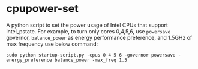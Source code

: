 # cpupower-set

A python script to set the power usage of Intel CPUs that support intel_pstate.
For example, to turn only cores 0,4,5,6, use `powersave` governor, `balance_power` as energy performance preference, and 1.5GHz of max frequency use below command:

```
sudo python startup-script.py -cpus 0 4 5 6 -governor powersave -energy_preference balance_power -max_freq 1.5
```
